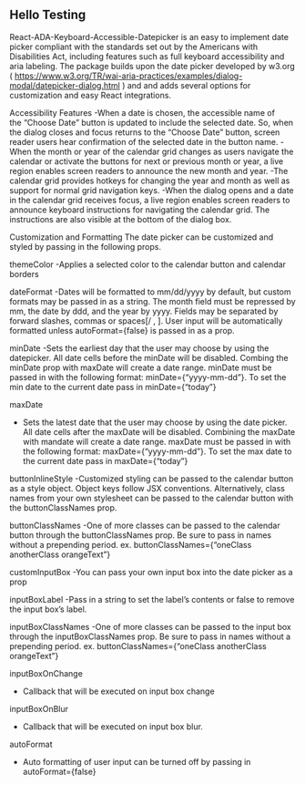 ## Hello Testing

React-ADA-Keyboard-Accessible-Datepicker is an easy to implement date picker compliant with the standards set out by the Americans with Disabilities Act, including features such as full keyboard accessibility and aria labeling. The package builds upon the date picker developed by w3.org ( https://www.w3.org/TR/wai-aria-practices/examples/dialog-modal/datepicker-dialog.html ) and and adds several options for customization and easy React integrations. 


Accessibility Features 
-When a date is chosen, the accessible name of the “Choose Date” button is updated to include the selected date. So, when the dialog closes and focus returns to the “Choose Date” button, screen reader users hear confirmation of the selected date in the button name.
-When the month or year of the calendar grid changes as users navigate the calendar or activate the buttons for next or previous month or year, a live region enables screen readers to announce the new month and year.
-The calendar grid provides hotkeys for changing the year and month as well as support for normal grid navigation keys.
-When the dialog opens and a date in the calendar grid receives focus, a live region enables screen readers to announce keyboard instructions for navigating the calendar grid. The instructions are also visible at the bottom of the dialog box.

Customization and Formatting 
The date picker can be customized and styled by passing in the following props. 

  themeColor
  -Applies a selected color to the calendar button and calendar borders

  dateFormat 
  -Dates will be formatted to mm/dd/yyyy by default, but custom formats may be passed in as a string. The month field must be repressed by mm, the date by ddd, and the year by yyyy. Fields may be separated by forward slashes, commas or spaces[/ , ]. User input will be automatically formatted unless autoFormat={false} is passed in as a prop. 

  minDate 
  -Sets the earliest day that the user may choose by using the datepicker. All date cells before the minDate will be disabled. Combing the minDate prop with maxDate will create a date range.  minDate must be passed in with the following format: minDate={“yyyy-mm-dd”}. To set the min date to the current date pass in minDate={“today”}

  maxDate
  - Sets the latest date that the user may choose by using the date picker. All date cells after the maxDate will be disabled. Combining the maxDate with mandate will create a date range. maxDate must be passed in with the following format: maxDate={“yyyy-mm-dd”}. To set the max date to the current date pass in maxDate={“today”}

  buttonInlineStyle 
  -Customized styling can be passed to the calendar button as a style object. Object keys follow JSX conventions. Alternatively, class names from your own stylesheet can be passed to the calendar button with the buttonClassNames prop. 

  buttonClassNames
  -One of more classes can be passed to the calendar button through the buttonClassNames prop. Be sure to pass in names without a prepending period. 
  ex. buttonClassNames={“oneClass anotherClass orangeText”}

  customInputBox
  -You can pass your own input box into the date picker as a prop

  inputBoxLabel
  -Pass in a string to set the label’s contents or false to remove the input box’s label. 

  inputBoxClassNames 
  -One of more classes can be passed to the input box through the inputBoxClassNames prop. Be sure to pass in names without a prepending period. 
  ex. buttonClassNames={“oneClass anotherClass orangeText”}

  inputBoxOnChange
  - Callback that will be executed on input box change 


  inputBoxOnBlur 
  - Callback that will be executed on input box blur. 

  autoFormat
  - Auto formatting of user input can be turned off by passing in autoFormat={false}



